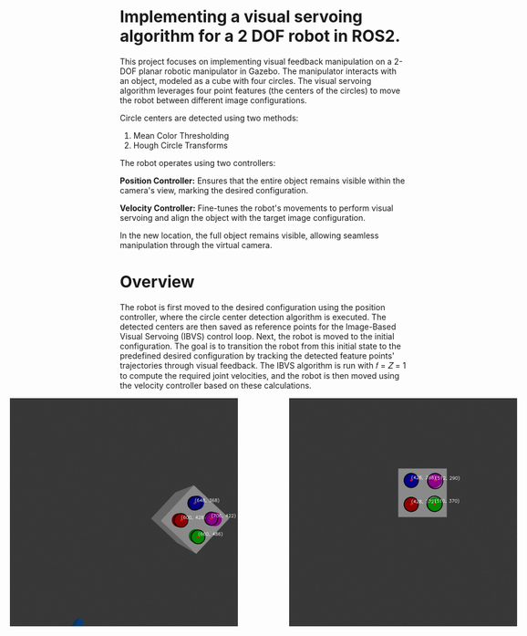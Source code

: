 # Implementing a visual servoing algorithm for a 2 DOF robot in ROS2.

This project focuses on implementing visual feedback manipulation on a 2-DOF planar robotic manipulator in Gazebo. The manipulator interacts with an object, modeled as a cube with four circles. The visual servoing algorithm leverages four point features (the centers of the circles) to move the robot between different image configurations.

Circle centers are detected using two methods:

1) Mean Color Thresholding
2) Hough Circle Transforms

The robot operates using two controllers:

**Position Controller:**  Ensures that the entire object remains visible within the camera's view, marking the desired configuration.

**Velocity Controller:**  Fine-tunes the robot's movements to perform visual servoing and align the object with the target image configuration.

In the new location, the full object remains visible, allowing seamless manipulation through the virtual camera.

# Overview 

The robot is first moved to the desired configuration using the position controller, where the circle center detection algorithm is executed. The detected centers are then saved as reference points for the Image-Based Visual Servoing (IBVS) control loop. Next, the robot is moved to the initial configuration. The goal is to transition the robot from this initial state to the predefined desired configuration by tracking the detected feature points' trajectories through visual feedback. The IBVS algorithm is run with 𝑓 = 𝑍 = 1 to compute the required joint velocities, and the robot is then moved using the velocity controller based on these calculations.

<div style="display: flex; justify-content: center; gap: 20px;">
  <img src="src/Initial_config_centers.jpg" alt="First Image" width="400" style="margin-right: 70px;" />
  <img src="src/desired_config_centers.jpg" alt="Second Image" width="400" />
</div>

